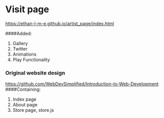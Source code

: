 # Visit page
https://ethan-l-m-e.github.io/artist_page/index.html

####Added:
1. Gallery
2. Twitter
3. Animations
4. Play Functionality

### Original website design
https://github.com/WebDevSimplified/Introduction-to-Web-Development
####Containing:
1. Index page
2. About page
3. Store page, store.js
